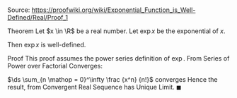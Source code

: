 # 

Source: https://proofwiki.org/wiki/Exponential_Function_is_Well-Defined/Real/Proof_1

Theorem
Let $x \in \R$ be a real number.
Let $\exp x$ be the exponential of $x$.

Then $\exp x$ is well-defined.


Proof
This proof assumes the power series definition of $\exp$.
From Series of Power over Factorial Converges:

$\ds \sum_{n \mathop = 0}^\infty \frac {x^n} {n!}$ converges
Hence the result, from Convergent Real Sequence has Unique Limit.
$\blacksquare$





